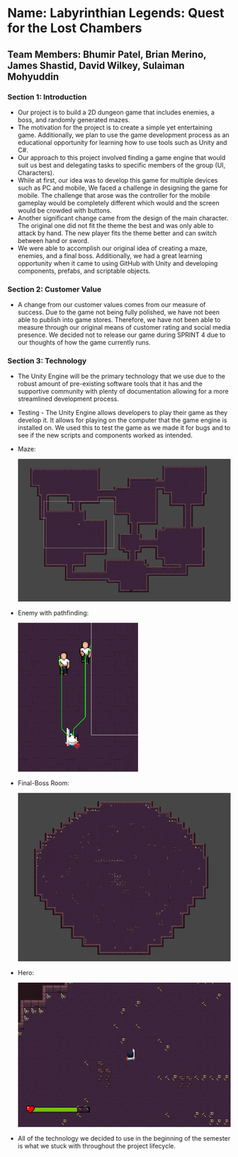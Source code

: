 # Name: Labyrinthian Legends: Quest for the Lost Chambers

## Team Members: Bhumir Patel, Brian Merino, James Shastid, David Wilkey, Sulaiman Mohyuddin

### Section 1: Introduction
* Our project is to build a 2D dungeon game that includes enemies, a boss, and randomly generated mazes.
* The motivation for the project is to create a simple yet entertaining game. Additionally, we plan to use the game development process as an educational opportunity for learning how to use tools such as Unity and C#.
* Our approach to this project involved finding a game engine that would suit us best and delegating tasks to specific members of the group (UI, Characters).
* While at first, our idea was to develop this game for multiple devices such as PC and mobile, We faced a challenge in designing the game for mobile. The challenge that arose was the controller for the mobile gameplay would be completely different which would and the screen would be crowded with buttons.
* Another significant change came from the design of the main character. The original one did not fit the theme the best and was only able to attack by hand. The new player fits the theme better and can switch between hand or sword.
* We were able to accomplish our original idea of creating a maze, enemies, and a final boss. Additionally, we had a great learning opportunity when it came to using GitHub with Unity and developing components, prefabs, and scriptable objects.

### Section 2: Customer Value
* A change from our customer values comes from our measure of success. Due to the game not being fully polished, we have not been able to publish into game stores. Therefore, we have not been able to measure through our original means of customer rating and social media presence. We decided not to release our game during SPRINT 4 due to our thoughts of how the game currently runs.

### Section 3: Technology
* The Unity Engine will be the primary technology that we use due to the robust amount of pre-existing software tools that it has and the supportive community with plenty of documentation allowing for a more streamlined development process.
* Testing - The Unity Engine allows developers to play their game as they develop it. It allows for playing on the computer that the game engine is installed on. We used this to test the game as we made it for bugs and to see if the new scripts and components worked as intended.

* Maze:

    ![image](./pictures/Maze.png)

* Enemy with pathfinding:

    ![image](./pictures/Enemy.png)

* Final-Boss Room:

    ![image](./pictures/Boss.png)

* Hero:

    ![image](./pictures/Hero.png)

* All of the technology we decided to use in the beginning of the semester is what we stuck with throughout the project lifecycle.
